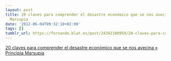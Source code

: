```yaml
---
layout: post
title: 20 claves para comprender el desastre económico que se nos avecina « Principia
  Marsupia
date: '2012-06-04T09:32:10+02:00'
tags: []
tumblr_url: https://fernando.blat.es/post/24392100959/20-claves-para-comprender-el-desastre-econ%C3%B3mico
---
```

[20 claves para comprender el desastre económico que se nos avecina « Principia Marsupia](http://principiamarsupia.wordpress.com/2012/05/29/abrochense-los-cinturones-la-crisis-espanola-ha-cruzado-el-punto-de-no-retorno/)  
